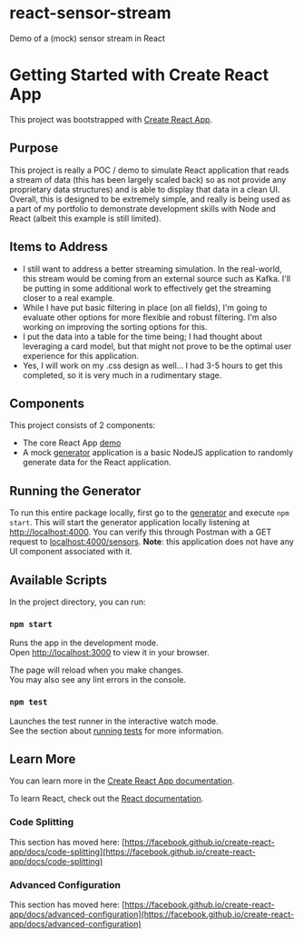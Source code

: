 # react-sensor-stream

Demo of a (mock) sensor stream in React

# Getting Started with Create React App

This project was bootstrapped with [Create React App](https://github.com/facebook/create-react-app).

## Purpose

This project is really a POC / demo to simulate React application that reads a stream of data (this has been largely scaled back)
so as not provide any proprietary data structures) and is able to display that data in a clean UI.  Overall, this is designed to be
extremely simple, and really is being used as a part of my portfolio to demonstrate development skills with Node and React (albeit this
example is still limited).

## Items to Address

- I still want to address a better streaming simulation.  In the real-world, this stream would be coming from an external source such as Kafka.
  I'll be putting in some additional work to effectively get the streaming closer to a real example.
- While I have put basic filtering in place (on all fields), I'm going to evaluate other options for more
  flexible and robust filtering.  I'm also working on improving the sorting options for this.
- I put the data into a table for the time being; I had thought about leveraging a card model, but that might not prove to be
  the optimal user experience for this application.
- Yes, I will work on my .css design as well... I had 3-5 hours to get this completed, so it is very much in a rudimentary stage.

## Components

This project consists of 2 components:
- The core React App [demo](./)
- A mock [generator](../sensor-stream-generator) application is a basic NodeJS application to randomly generate data for the React application.

## Running the Generator

To run this entire package locally, first go to the [generator](../sensor-stream-generator) and execute `npm start`.  This will start the generator
application locally listening at [http://localhost:4000](http://localhost:4000).  You can verify this through Postman with a GET request to [localhost:4000/sensors](http://localhost:4000/sensors).
**Note**: this application does not have any UI component associated with it.

## Available Scripts

In the project directory, you can run:

### `npm start`

Runs the app in the development mode.\
Open [http://localhost:3000](http://localhost:3000) to view it in your browser.

The page will reload when you make changes.\
You may also see any lint errors in the console.

### `npm test`

Launches the test runner in the interactive watch mode.\
See the section about [running tests](https://facebook.github.io/create-react-app/docs/running-tests) for more information.

## Learn More

You can learn more in the [Create React App documentation](https://facebook.github.io/create-react-app/docs/getting-started).

To learn React, check out the [React documentation](https://reactjs.org/).

### Code Splitting

This section has moved here: [https://facebook.github.io/create-react-app/docs/code-splitting](https://facebook.github.io/create-react-app/docs/code-splitting)

### Advanced Configuration

This section has moved here: [https://facebook.github.io/create-react-app/docs/advanced-configuration](https://facebook.github.io/create-react-app/docs/advanced-configuration)

